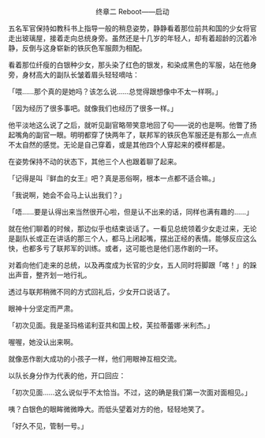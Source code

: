 <p align="center">终章二 Reboot——启动</p>

五名军官保持如教科书上指导一般的稍息姿势，静静看着那位前共和国的少女将官走出玻璃屋，接着走向总统身旁。虽然还是十几岁的年轻人，却有着超龄的沉着冷静，反倒与这身崭新的铁灰色军服颇为相配。

看着那位纤瘦的白银种少女，那头染了红色的银发，和染成黑色的军服，站在他身旁，身材高大的副队长皱着眉头轻轻嘀咕：

「喂……那个真的是她吗？该怎么说……总觉得跟想像中不太一样啊。」

「因为经历了很多事吧。就像我们也经历了很多一样。」

他平淡地这么说了之后，就听见副官略带笑意地回了句——说的也是啊。他瞥了扬起嘴角的副官一眼。明明都穿了快两年了，联邦军的铁灰色军服还是有那么一点点不太自然的感觉。无论是自己穿着，或是其他四个人穿起来的模样都是。

在姿势保持不动的状态下，其他三个人也跟着聊了起来。

「记得是叫『鲜血的女王』吧？真是恶俗啊，根本一点都不适合嘛。」

「我说啊，她会不会马上认出我们？」

「唔……要是认得出来当然很开心啦，但是认不出来的话，同样也满有趣的……」

就在他们聊着的时候，那边似乎也结束谈话了。一看见总统领着少女走过来，无论是副队长或正在讲话的那三个人，都马上闭起嘴，摆出正经的表情。能够反应这么快，也都多亏了联邦军的训练。或者，这可能也是他们恶作剧的一环。

对着向他们走来的总统，以及再度成为长官的少女，五人同时将脚跟「喀！」的跺出声音，整齐划一地行礼。

透过与联邦稍微不同的方式回礼后，少女开口说话了。

眼神十分坚定而严肃。

「初次见面。我是圣玛格诺利亚共和国上校，芙拉蒂蕾娜·米利杰。」

喔喔，她没认出来啊。

就像恶作剧大成功的小孩子一样，他们用眼神互相交流。

以队长身分作为代表的他，开口回应：

「初次见面……这么说似乎不太恰当。不过，这的确是我们第一次面对面相见。」

咦？白银色的眼眸微微睁大。而低头望着对方的他，轻轻地笑了。

「好久不见，管制一号。」

